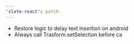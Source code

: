 ```yaml
---
'slate-react': patch
---
```


- Restore logic to delay text insertion on android 
- Always call Trasform.setSelection before ca
